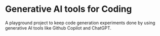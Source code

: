 # Generative AI tools for Coding

A playground project to keep code generation experiments done by using generative AI tools like Github Copilot and
ChatGPT.
